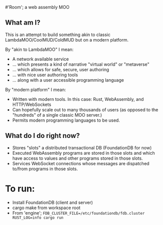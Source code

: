 #'Room'; a web assembly MOO

## What am I?

This is an attempt to build something akin to classic LambdaMOO/CoolMUD/ColdMUD but on a modern platform.

By "akin to LambdaMOO" I mean:

* A network available service 
* ... which presents a kind of narrative "virtual world" or "metaverse"
* ... which allows for safe, secure, user authoring
* ... with nice user authoring tools
* ... along with a user accessible programming language

By "modern platform" I mean:

* Written with modern tools. In this case: Rust, WebAssembly, and HTTP/WebSockets
* Can hopefully scale out to many thousands of users (as opposed to the "hundreds" of a single classic MOO server.)
* Permits modern programming languages to be used.

## What do I do right now?

* Stores "slots" a distributed transactional DB (FoundationDB for now)
* Executed WebAssembly programs are stored in those slots and which have access to values and other programs stored in those slots.
* Services WebSocket connections whose messages are dispatched to/from programs in those slots.

# To run:

 * Install FoundationDB (client and server)
 * cargo make from workspace root
 * From 'engine'; `FDB_CLUSTER_FILE=/etc/foundationdb/fdb.cluster RUST_LOG=info cargo run`

